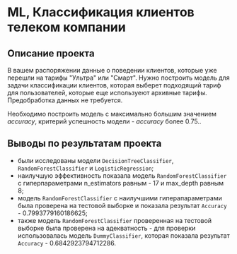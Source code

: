 # ML, Классификация клиентов телеком компании

## Описание проекта


В вашем распоряжении данные о поведении клиентов, которые уже перешли на  тарифы "Ультра" или "Смарт". Нужно построить модель для задачи классификации клиентов, которая выберет подходящий тариф для пользователей, которые еще используеют архивные тарифы. Предобработка данных не требуется.

Необходимо построить модель с максимально большим значением *accuracy*, критерий успешность модели - *accuracy* более 0.75..

## Выводы по результатам проекта

- были исследованы модели `DecisionTreeClassifier`, `RandomForestClassifier` и `LogisticRegression`;
- наилучшую эффективность показала модель `RandomForestClassifier` с гиперпараметрами n_estimators равным - 17 и max_depth равным 8;
- модель `RandomForestClassifier` с наилучшими гиперапараметрами была проверена на тестовой выборке и показала результат `Accuracy` - 0.7993779160186625;
- также модель `RandomForestClassifier` проверенная на тестовой выборке была проверена на адекватность - для проверки использовалась модель `DummyClassifier`, которая показала результат `Accuracy` - 0.6842923794712286.

